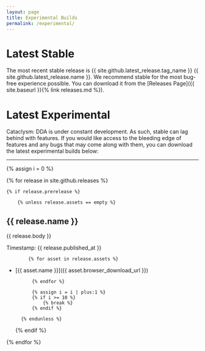 ```yaml
---
layout: page
title: Experimental Builds
permalink: /experimental/
---
```


# Latest Stable
The most recent stable release is {{ site.github.latest_release.tag_name }} {{ site.github.latest_release.name }}.  We recommend stable for the most bug-free experience possible.  You can download it from the [Releases Page]({{ site.baseurl }}{% link releases.md %}).

# Latest Experimental
Cataclysm: DDA is under constant development. As such, stable can lag behind with features. If you would like access to the bleeding edge of features and any bugs that may come along with them, you can download the latest experimental builds below:

------------------
<!-- Trying to display all releases seems to cause issues with only ~15 loading, so make a counter
     and only display the most recent 10 releases for which at least one artifact was generated -->
{% assign i = 0 %}

{% for release in site.github.releases %}

    {% if release.prerelease %}

        {% unless release.assets == empty %}

## {{ release.name }}

{{ release.body }}

Timestamp: {{ release.published_at }}

            {% for asset in release.assets %}

* [{{ asset.name }}]({{ asset.browser_download_url }})

            {% endfor %}

            {% assign i = i | plus:1 %}
            {% if i >= 10 %}
                {% break %}
            {% endif %}

        {% endunless %}

    {% endif %}

{% endfor %}

